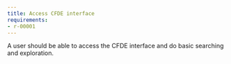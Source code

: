 ```yaml
---
title: Access CFDE interface
requirements:
- r-00001
---
```


A user should be able to access the CFDE interface and do basic searching and exploration.
